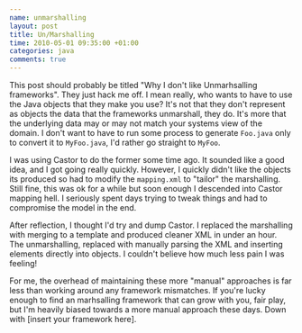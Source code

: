 ```yaml
---
name: unmarshalling
layout: post
title: Un/Marshalling
time: 2010-05-01 09:35:00 +01:00
categories: java
comments: true
---
```


This post should probably be titled "Why I don't like Unmarhsalling frameworks". They just hack me off. I mean really,
who wants to have to use the Java objects that they make you use? It's not that they don't represent as objects the data that the frameworks unmarshall, they do. It's more that the underlying data may or may not match your systems view of the domain. I don't want to have to run some process to generate `Foo.java` only to convert it to `MyFoo.java`, I'd rather go straight to `MyFoo`.
  
I was using Castor to do the former some time ago. It sounded like a good
idea, and I got going really quickly. However, I quickly didn't like the
objects its produced so had to modify the `mapping.xml` to "tailor" the
marshalling. Still fine, this was ok for a while but soon enough I descended
into Castor mapping hell. I seriously spent days trying to tweak things and
had to compromise the model in the end.

  
After reflection, I thought I'd try and dump Castor. I replaced the
marshalling with merging to a template and produced cleaner XML in under an
hour. The unmarshalling, replaced with manually parsing the XML and inserting
elements directly into objects. I couldn't believe how much less pain I was
feeling!

  
For me, the overhead of maintaining these more "manual" approaches is far less
than working around any framework mismatches. If you're lucky enough to find
an marhsalling framework that can grow with you, fair play, but I'm heavily
biased towards a more manual approach these days. Down with [insert your
framework here].



